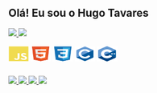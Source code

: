 ## Olá! Eu sou o Hugo Tavares

<div>
  <a href="https://github.com/huggotavares">
    <img height="180em" src="https://github-readme-stats.vercel.app/api?username=huggotavares&show_icons=true&theme=dark&include_all_commits=true&count_private=true"/>
    <img height="180em" src="https://github-readme-stats.vercel.app/api/top-langs/?username=huggotavares&layout=compact&langs_count=16&theme=dark"/>
  </a>
</div>

<div style="display: inline_block"><br>
  <img align="center" alt="Hugo-Js" height="30" width="40" src="https://raw.githubusercontent.com/devicons/devicon/master/icons/javascript/javascript-plain.svg">
  <img align="center" alt="Hugo-HTML" height="30" width="40" src="https://raw.githubusercontent.com/devicons/devicon/master/icons/html5/html5-original.svg">
  <img align="center" alt="Hugo-CSS" height="30" width="40" src="https://raw.githubusercontent.com/devicons/devicon/master/icons/css3/css3-original.svg">
  <img align="center" alt="Hugo-C" height="30" width="40" src="https://raw.githubusercontent.com/devicons/devicon/master/icons/c/c-original.svg">
  <img align="center" alt="Hugo-Cpp" height="30" width="40" src="https://raw.githubusercontent.com/devicons/devicon/master/icons/cplusplus/cplusplus-original.svg">
</div>

  
  ##
 
<div> 
  <!-- Instagram -->
  <a href="https://instagram.com/huggo_dutra" target="_blank">
    <img src="https://img.shields.io/badge/-Instagram-%23E4405F?style=for-the-badge&logo=instagram&logoColor=white">
  </a>

  <!-- Discord -->
  <a href="https://discord.gg/MUDJ3zMc" target="_blank">
    <img src="https://img.shields.io/badge/Discord-7289DA?style=for-the-badge&logo=discord&logoColor=white">
  </a> 

  <!-- Gmail (Correção: mailto) -->
  <a href="mailto:Hugotavaresdutra46@gmail.com">
    <img src="https://img.shields.io/badge/-Gmail-%23333?style=for-the-badge&logo=gmail&logoColor=white">
  </a>

  <!-- LinkedIn -->
  <a href="https://www.linkedin.com/in/hugo-tavares-dutra-116657304/" target="_blank">
    <img src="https://img.shields.io/badge/-LinkedIn-%230077B5?style=for-the-badge&logo=linkedin&logoColor=white">
  </a> 
</div>


